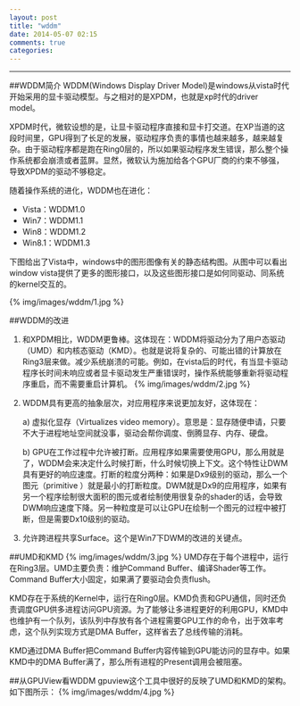 ```yaml
---
layout: post
title: "wddm"
date: 2014-05-07 02:15
comments: true
categories: 
---
```


----------


<!--more-->
##WDDM简介
WDDM(Windows Display Driver Model)是windows从vista时代开始采用的显卡驱动模型。与之相对的是XPDM，也就是xp时代的driver model。

XPDM时代，微软设想的是，让显卡驱动程序直接和显卡打交道。在XP当道的这段时间里，GPU得到了长足的发展，驱动程序负责的事情也越来越多，越来越复杂。由于驱动程序都是跑在Ring0层的，所以如果驱动程序发生错误，那么整个操作系统都会崩溃或者蓝屏。显然，微软认为施加给各个GPU厂商的约束不够强，导致XPDM的驱动不够稳定。

随着操作系统的进化，WDDM也在进化：

 - Vista：WDDM1.0
 - Win7：WDDM1.1
 - Win8：WDDM1.2
 - Win8.1：WDDM1.3



下图给出了Vista中，windows中的图形图像有关的静态结构图。从图中可以看出window vista提供了更多的图形接口，以及这些图形接口是如何同驱动、同系统的kernel交互的。
 
 {% img/images/wddm/1.jpg %}
 
##WDDM的改进

 1. 和XPDM相比，WDDM更鲁棒。这体现在：WDDM将驱动分为了用户态驱动（UMD）和内核态驱动（KMD）。也就是说将复杂的、可能出错的计算放在Ring3层来做。减少系统崩溃的可能。例如，在vista后的时代，有当显卡驱动程序长时间未响应或者显卡驱动发生严重错误时，操作系统能够重新将驱动程序重启，而不需要重启计算机。
 {% img/images/wddm/2.jpg %}

 2. WDDM具有更高的抽象层次，对应用程序来说更加友好，这体现在：
    
    a)	虚拟化显存（Virtualizes video memory）。意思是：显存随便申请，只要不大于进程地址空间就没事，驱动会帮你调度、倒腾显存、内存、硬盘。
    
    b)	GPU在工作过程中允许被打断。应用程序如果需要使用GPU，那么用就是了，WDDM会来决定什么时候打断，什么时候切换上下文。这个特性让DWM具有更好的响应速度。打断的粒度分两种：如果是Dx9级别的驱动，那么一个图元（primitive ）就是最小的打断粒度。DWM就是Dx9的应用程序，如果有另一个程序绘制很大面积的图元或者绘制使用很复杂的shader的话，会导致DWM响应速度下降。另一种粒度是可以让GPU在绘制一个图元的过程中被打断，但是需要Dx10级别的驱动。
 3. 允许跨进程共享Surface。这个是Win7下DWM的改进的关键点。


##UMD和KMD
 {% img/images/wddm/3.jpg %}
UMD存在于每个进程中，运行在Ring3层。UMD主要负责：维护Command Buffer、编译Shader等工作。
Command Buffer大小固定，如果满了要驱动会负责flush。

KMD存在于系统的Kernel中，运行在Ring0层。KMD负责和GPU通信，同时还负责调度GPU供多进程访问GPU资源。为了能够让多进程更好的利用GPU，KMD中也维护有一个队列，该队列中存放有各个进程需要GPU工作的命令，出于效率考虑，这个队列实现方式是DMA Buffer，这样省去了总线传输的消耗。

KMD通过DMA Buffer把Command Buffer内容传输到GPU能访问的显存中。如果KMD中的DMA Buffer满了，那么所有进程的Present调用会被阻塞。


##从GPUView看WDDM
gpuview这个工具中很好的反映了UMD和KMD的架构。如下图所示：
 {% img/images/wddm/4.jpg %}